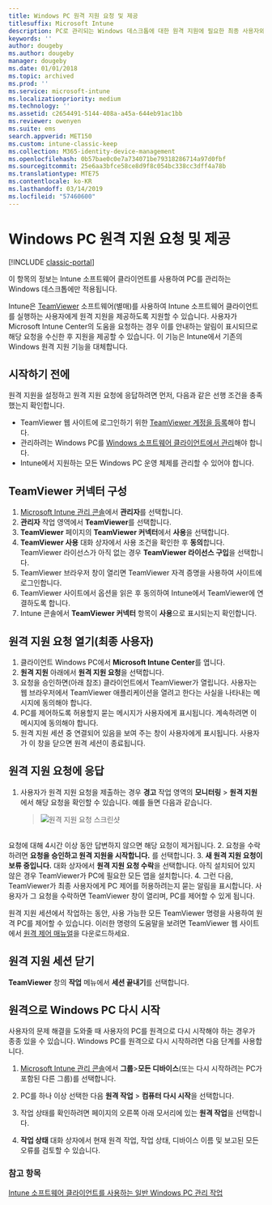 ```yaml
---
title: Windows PC 원격 지원 요청 및 제공
titlesuffix: Microsoft Intune
description: PC로 관리되는 Windows 데스크톱에 대한 원격 지원에 필요한 최종 사용자와 IT 관리자 단계 및 PC를 원격으로 시작하기 위한 단계를 설명합니다.
keywords: ''
author: dougeby
ms.author: dougeby
manager: dougeby
ms.date: 01/01/2018
ms.topic: archived
ms.prod: ''
ms.service: microsoft-intune
ms.localizationpriority: medium
ms.technology: ''
ms.assetid: c2654491-5144-408a-a45a-644eb91ac1bb
ms.reviewer: owenyen
ms.suite: ems
search.appverid: MET150
ms.custom: intune-classic-keep
ms.collection: M365-identity-device-management
ms.openlocfilehash: 0b57bae0c0e7a734071be79318286714a97d0fbf
ms.sourcegitcommit: 25e6aa3bfce58ce8d9f8c054bc338cc3dff4a78b
ms.translationtype: MTE75
ms.contentlocale: ko-KR
ms.lasthandoff: 03/14/2019
ms.locfileid: "57460600"
---
```

# <a name="request-and-provide-remote-assistance-for-windows-pcs"></a>Windows PC 원격 지원 요청 및 제공

[!INCLUDE [classic-portal](includes/classic-portal.md)]

이 항목의 정보는 Intune 소프트웨어 클라이언트를 사용하여 PC를 관리하는 Windows 데스크톱에만 적용됩니다.

Intune은 [TeamViewer](https://www.teamviewer.com) 소프트웨어(별매)를 사용하여 Intune 소프트웨어 클라이언트를 실행하는 사용자에게 원격 지원을 제공하도록 지원할 수 있습니다. 사용자가 Microsoft Intune Center의 도움을 요청하는 경우 이를 안내하는 알림이 표시되므로 해당 요청을 수신한 후 지원을 제공할 수 있습니다. 이 기능은 Intune에서 기존의 Windows 원격 지원 기능을 대체합니다.


## <a name="before-you-start"></a>시작하기 전에

원격 지원을 설정하고 원격 지원 요청에 응답하려면 먼저, 다음과 같은 선행 조건을 충족했는지 확인합니다.

- TeamViewer 웹 사이트에 로그인하기 위한 [TeamViewer 계정을 등록](https://login.teamviewer.com/LogOn#register)해야 합니다.
- 관리하려는 Windows PC를 [Windows 소프트웨어 클라이언트에서 관리](manage-windows-pcs-with-microsoft-intune.md)해야 합니다.
- Intune에서 지원하는 모든 Windows PC 운영 체제를 관리할 수 있어야 합니다.

## <a name="configure-the-teamviewer-connector"></a>TeamViewer 커넥터 구성

1. [Microsoft Intune 관리 콘솔](https://manage.microsoft.com)에서 **관리자**를 선택합니다.
2. **관리자** 작업 영역에서 **TeamViewer**를 선택합니다.
3. **TeamViewer** 페이지의 **TeamViewer 커넥터**에서 **사용**을 선택합니다.
4. **TeamViewer 사용** 대화 상자에서 사용 조건을 확인한 후 **동의**합니다. TeamViewer 라이선스가 아직 없는 경우 **TeamViewer 라이선스 구입**을 선택합니다.
5. TeamViewer 브라우저 창이 열리면 TeamViewer 자격 증명을 사용하여 사이트에 로그인합니다.
6. TeamViewer 사이트에서 옵션을 읽은 후 동의하여 Intune에서 TeamViewer에 연결하도록 합니다.
7. Intune 콘솔에서 **TeamViewer 커넥터** 항목이 **사용**으로 표시되는지 확인합니다.


## <a name="open-a-remote-assistance-request-end-user"></a>원격 지원 요청 열기(최종 사용자)

1. 클라이언트 Windows PC에서 **Microsoft Intune Center**를 엽니다.
2. **원격 지원** 아래에서 **원격 지원 요청**을 선택합니다.
3. 요청을 승인하면(아래 참조) 클라이언트에서 TeamViewer가 열립니다. 사용자는 웹 브라우저에서 TeamViewer 애플리케이션을 열려고 한다는 사실을 나타내는 메시지에 동의해야 합니다.
4. PC를 제어하도록 허용할지 묻는 메시지가 사용자에게 표시됩니다. 계속하려면 이 메시지에 동의해야 합니다.
5. 원격 지원 세션 중 연결되어 있음을 보여 주는 창이 사용자에게 표시됩니다. 사용자가 이 창을 닫으면 원격 세션이 종료됩니다.

## <a name="respond-to-a-remote-assistance-request"></a>원격 지원 요청에 응답

1. 사용자가 원격 지원 요청을 제출하는 경우 **경고** 작업 영역의 **모니터링** > **원격 지원**에서 해당 요청을 확인할 수 있습니다. 예를 들면 다음과 같습니다.
   > ![원격 지원 요청 스크린샷](/intune/media/team-viewer.png)

<br>요청에 대해 4시간 이상 동안 답변하지 않으면 해당 요청이 제거됩니다.
2. 요청을 수락하려면 **요청을 승인하고 원격 지원을 시작합니다.** 를 선택합니다.
3. **새 원격 지원 요청이 보류 중입니다.** 대화 상자에서 **원격 지원 요청 수락**을 선택합니다. 아직 설치되어 있지 않은 경우 TeamViewer가 PC에 필요한 모든 앱을 설치합니다.
4. 그런 다음, TeamViewer가 최종 사용자에게 PC 제어를 허용하려는지 묻는 알림을 표시합니다. 사용자가 그 요청을 수락하면 TeamViewer 창이 열리며, PC를 제어할 수 있게 됩니다.

원격 지원 세션에서 작업하는 동안, 사용 가능한 모든 TeamViewer 명령을 사용하여 원격 PC를 제어할 수 있습니다. 이러한 명령의 도움말을 보려면 TeamViewer 웹 사이트에서 [원격 제어 매뉴얼](http://www.teamviewer.com/en/support/documents/)을 다운로드하세요.

## <a name="close-the-remote-assistance-session"></a>원격 지원 세션 닫기

**TeamViewer** 창의 **작업** 메뉴에서 **세션 끝내기**를 선택합니다.

## <a name="remotely-restart-a-windows-pc"></a>원격으로 Windows PC 다시 시작
사용자의 문제 해결을 도와줄 때 사용자의 PC를 원격으로 다시 시작해야 하는 경우가 종종 있을 수 있습니다. Windows PC를 원격으로 다시 시작하려면 다음 단계를 사용합니다.

1.  [Microsoft Intune 관리 콘솔](https://manage.microsoft.com/)에서 **그룹**&gt;**모든 디바이스**(또는 다시 시작하려는 PC가 포함된 다른 그룹)를 선택합니다.

2.  PC를 하나 이상 선택한 다음 **원격 작업** &gt; **컴퓨터 다시 시작**을 선택합니다.

3.  작업 상태를 확인하려면 페이지의 오른쪽 아래 모서리에 있는 **원격 작업**을 선택합니다.

4.  **작업 상태** 대화 상자에서 현재 원격 작업, 작업 상태, 디바이스 이름 및 보고된 모든 오류를 검토할 수 있습니다.

### <a name="see-also"></a>참고 항목

[Intune 소프트웨어 클라이언트를 사용하는 일반 Windows PC 관리 작업](common-windows-pc-management-tasks-with-the-microsoft-intune-computer-client.md)
